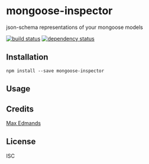 # mongoose-inspector

json-schema representations of your mongoose models

[![build status](https://secure.travis-ci.org/demands/mongoose-inspector.svg)](http://travis-ci.org/demands/mongoose-inspector)
[![dependency status](https://david-dm.org/demands/mongoose-inspector.svg)](https://david-dm.org/demands/mongoose-inspector)

## Installation

```
npm install --save mongoose-inspector
```

## Usage

## Credits
[Max Edmands](https://github.com/demands/)

## License

ISC
